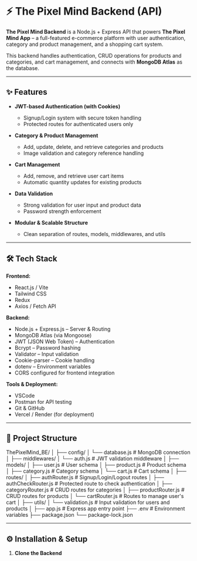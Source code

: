 # ⚡ The Pixel Mind Backend (API)

**The Pixel Mind Backend** is a Node.js + Express API that powers **The Pixel Mind App** – a full-featured e-commerce platform with user authentication, category and product management, and a shopping cart system.

This backend handles authentication, CRUD operations for products and categories, and cart management, and connects with **MongoDB Atlas** as the database.

---

## ✨ Features

- **JWT-based Authentication (with Cookies)**
  - Signup/Login system with secure token handling
  - Protected routes for authenticated users only

- **Category & Product Management**
  - Add, update, delete, and retrieve categories and products
  - Image validation and category reference handling

- **Cart Management**
  - Add, remove, and retrieve user cart items
  - Automatic quantity updates for existing products

- **Data Validation**
  - Strong validation for user input and product data
  - Password strength enforcement

- **Modular & Scalable Structure**
  - Clean separation of routes, models, middlewares, and utils

---

## 🛠️ Tech Stack

**Frontend:**
- React.js / Vite
- Tailwind CSS
- Redux 
- Axios / Fetch API

**Backend:**
- Node.js + Express.js – Server & Routing
- MongoDB Atlas (via Mongoose)
- JWT (JSON Web Token) – Authentication
- Bcrypt – Password hashing
- Validator – Input validation
- Cookie-parser – Cookie handling
- dotenv – Environment variables
- CORS configured for frontend integration

**Tools & Deployment:**
- VSCode
- Postman for API testing
- Git & GitHub
- Vercel / Render (for deployment)

---

## 📂 Project Structure

ThePixelMind_BE/
│
├── config/
│ └── database.js # MongoDB connection
│
├── middlewares/
│ └── auth.js # JWT validation middleware
│
├── models/
│ ├── user.js # User schema
│ ├── product.js # Product schema
│ ├── category.js # Category schema
│ └── cart.js # Cart schema
│
├── routes/
│ ├── authRouter.js # Signup/Login/Logout routes
│ ├── authCheckRouter.js # Protected route to check authentication
│ ├── categoryRouter.js # CRUD routes for categories
│ ├── productRouter.js # CRUD routes for products
│ └── cartRouter.js # Routes to manage user's cart
│
├── utils/
│ └── validation.js # Input validation for users and products
│
├── app.js # Express app entry point
├── .env # Environment variables
├── package.json
└── package-lock.json



---

## ⚙️ Installation & Setup

1. **Clone the Backend**
```bash

